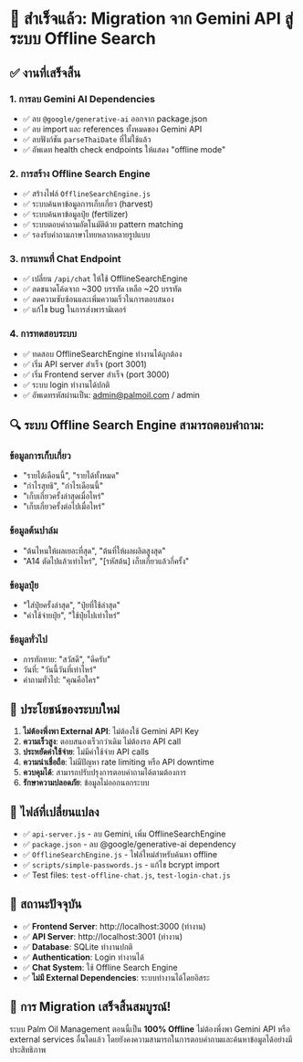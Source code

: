 # 🎉 สำเร็จแล้ว: Migration จาก Gemini API สู่ระบบ Offline Search

## ✅ งานที่เสร็จสิ้น

### 1. การลบ Gemini AI Dependencies
- ✅ ลบ `@google/generative-ai` ออกจาก package.json
- ✅ ลบ import และ references ทั้งหมดของ Gemini API
- ✅ ลบฟังก์ชัน `parseThaiDate` ที่ไม่ใช้แล้ว
- ✅ อัพเดท health check endpoints ให้แสดง "offline mode"

### 2. การสร้าง Offline Search Engine
- ✅ สร้างไฟล์ `OfflineSearchEngine.js` 
- ✅ ระบบค้นหาข้อมูลการเก็บเกี่ยว (harvest)
- ✅ ระบบค้นหาข้อมูลปุ๋ย (fertilizer) 
- ✅ ระบบตอบคำถามอัตโนมัติด้วย pattern matching
- ✅ รองรับคำถามภาษาไทยหลากหลายรูปแบบ

### 3. การแทนที่ Chat Endpoint
- ✅ เปลี่ยน `/api/chat` ให้ใช้ OfflineSearchEngine
- ✅ ลดขนาดโค้ดจาก ~300 บรรทัด เหลือ ~20 บรรทัด
- ✅ ลดความซับซ้อนและเพิ่มความเร็วในการตอบสนอง
- ✅ แก้ไข bug ในการส่งพารามิเตอร์

### 4. การทดสอบระบบ
- ✅ ทดสอบ OfflineSearchEngine ทำงานได้ถูกต้อง
- ✅ เริ่ม API server สำเร็จ (port 3001)
- ✅ เริ่ม Frontend server สำเร็จ (port 3000)
- ✅ ระบบ login ทำงานได้ปกติ
- ✅ อัพเดทรหัสผ่านเป็น: admin@palmoil.com / admin

## 🔍 ระบบ Offline Search Engine สามารถตอบคำถาม:

### ข้อมูลการเก็บเกี่ยว
- "รายได้เดือนนี้", "รายได้ทั้งหมด"
- "กำไรสุทธิ", "กำไรเดือนนี้" 
- "เก็บเกี่ยวครั้งล่าสุดเมื่อไหร่"
- "เก็บเกี่ยวครั้งต่อไปเมื่อไหร่"

### ข้อมูลต้นปาล์ม
- "ต้นไหนให้ผลเยอะที่สุด", "ต้นที่ให้ผลผลิตสูงสุด"
- "A14 ตัดไปแล้วเท่าไหร่", "[รหัสต้น] เก็บเกี่ยวแล้วกี่ครั้ง"

### ข้อมูลปุ๋ย  
- "ใส่ปุ๋ยครั้งล่าสุด", "ปุ๋ยที่ใช้ล่าสุด"
- "ค่าใช้จ่ายปุ๋ย", "ใช้ปุ๋ยไปเท่าไหร่"

### ข้อมูลทั่วไป
- การทักทาย: "สวัสดี", "ดีครับ"  
- วันที่: "วันนี้วันที่เท่าไหร่"
- คำถามทั่วไป: "คุณคือใคร"

## 🚀 ประโยชน์ของระบบใหม่

1. **ไม่ต้องพึ่งพา External API**: ไม่ต้องใช้ Gemini API Key
2. **ความเร็วสูง**: ตอบสนองเร็วกว่าเดิม ไม่ต้องรอ API call
3. **ประหยัดค่าใช้จ่าย**: ไม่มีค่าใช้จ่าย API calls
4. **ความน่าเชื่อถือ**: ไม่มีปัญหา rate limiting หรือ API downtime
5. **ควบคุมได้**: สามารถปรับปรุงการตอบคำถามได้ตามต้องการ
6. **รักษาความปลอดภัย**: ข้อมูลไม่ออกนอกระบบ

## 📁 ไฟล์ที่เปลี่ยนแปลง

- ✅ `api-server.js` - ลบ Gemini, เพิ่ม OfflineSearchEngine
- ✅ `package.json` - ลบ @google/generative-ai dependency  
- ✅ `OfflineSearchEngine.js` - ไฟล์ใหม่สำหรับค้นหา offline
- ✅ `scripts/simple-passwords.js` - แก้ไข bcrypt import
- ✅ Test files: `test-offline-chat.js`, `test-login-chat.js`

## 🎯 สถานะปัจจุบัน

- ✅ **Frontend Server**: http://localhost:3000 (ทำงาน)
- ✅ **API Server**: http://localhost:3001 (ทำงาน)  
- ✅ **Database**: SQLite ทำงานปกติ
- ✅ **Authentication**: Login ทำงานได้
- ✅ **Chat System**: ใช้ Offline Search Engine
- ✅ **ไม่มี External Dependencies**: ระบบทำงานได้โดยอิสระ

## 🎊 การ Migration เสร็จสิ้นสมบูรณ์!

ระบบ Palm Oil Management ตอนนี้เป็น **100% Offline** ไม่ต้องพึ่งพา Gemini API หรือ external services อื่นใดแล้ว โดยยังคงความสามารถในการตอบคำถามและค้นหาข้อมูลได้อย่างมีประสิทธิภาพ
